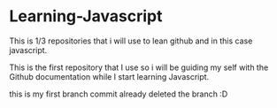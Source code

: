# Learning-Javascript
This is 1/3 repositories that i will use to lean github and in this case javascript.

This is the first repository that I use so i will be guiding my self with the Github documentation while I start learning Javascript.

this is my first branch commit
already deleted the branch :D
